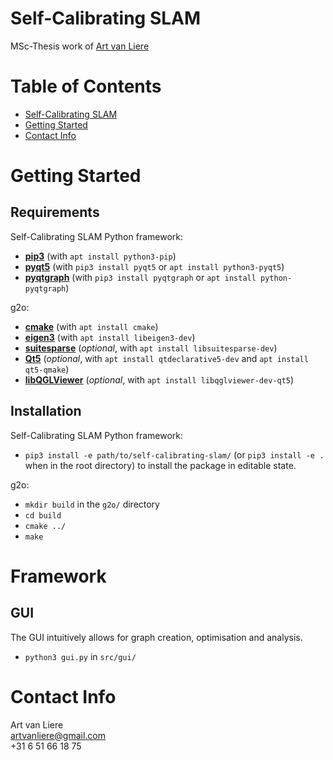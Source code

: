 # Self-Calibrating SLAM

MSc-Thesis work  of [Art van Liere](mailto:artvanliere@gmail.com)

# Table of Contents

- [Self-Calibrating SLAM](#self-calibrating-slam)
- [Getting Started](#getting-started)
- [Contact Info](#contact-info)

# Getting Started

## Requirements

Self-Calibrating SLAM Python framework:
- **[pip3](https://pypi.org/project/pip/)** (with ```apt install python3-pip```)
- **[pyqt5](https://pypi.org/project/PyQt5/)** (with ```pip3 install pyqt5``` or ```apt install python3-pyqt5```)
- **[pyqtgraph](http://www.pyqtgraph.org/)** (with  ```pip3 install pyqtgraph``` or ```apt install python-pyqtgraph```)

g2o:
- **[cmake](https://cmake.org/)** (with ```apt install cmake```)
- **[eigen3](http://eigen.tuxfamily.org)** (with ```apt install libeigen3-dev```)
- **[suitesparse](http://faculty.cse.tamu.edu/davis/suitesparse.html)** (_optional_, with ```apt install libsuitesparse-dev```)
- **[Qt5](http://qt-project.org)** (_optional_, with ```apt install qtdeclarative5-dev``` and ```apt install qt5-qmake```)
- **[libQGLViewer](http://libqglviewer.com/)** (_optional_, with ```apt install libqglviewer-dev-qt5```)

## Installation

Self-Calibrating SLAM Python framework:
- ```pip3 install -e path/to/self-calibrating-slam/``` (or ```pip3 install -e .``` when in the root directory) to install the package in editable state.

g2o:
- ```mkdir build``` in the ```g2o/``` directory
- ```cd build```
- ```cmake ../```
- ```make```

# Framework

## GUI

The GUI intuitively allows for graph creation, optimisation and analysis.
- ```python3 gui.py``` in ```src/gui/```

# Contact Info

Art van Liere\
[artvanliere@gmail.com](mailto:artvanliere@gmail.com)\
+31 6 51 66 18 75